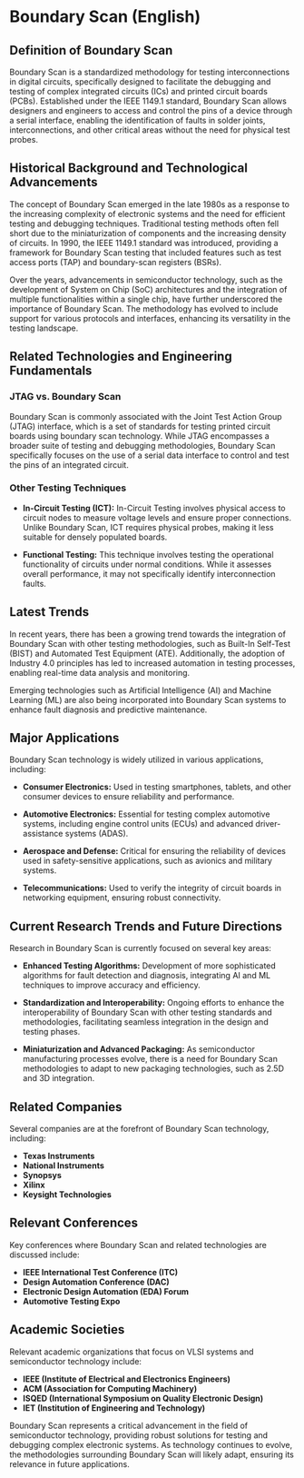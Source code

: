 # Boundary Scan (English)

## Definition of Boundary Scan

Boundary Scan is a standardized methodology for testing interconnections in digital circuits, specifically designed to facilitate the debugging and testing of complex integrated circuits (ICs) and printed circuit boards (PCBs). Established under the IEEE 1149.1 standard, Boundary Scan allows designers and engineers to access and control the pins of a device through a serial interface, enabling the identification of faults in solder joints, interconnections, and other critical areas without the need for physical test probes.

## Historical Background and Technological Advancements

The concept of Boundary Scan emerged in the late 1980s as a response to the increasing complexity of electronic systems and the need for efficient testing and debugging techniques. Traditional testing methods often fell short due to the miniaturization of components and the increasing density of circuits. In 1990, the IEEE 1149.1 standard was introduced, providing a framework for Boundary Scan testing that included features such as test access ports (TAP) and boundary-scan registers (BSRs). 

Over the years, advancements in semiconductor technology, such as the development of System on Chip (SoC) architectures and the integration of multiple functionalities within a single chip, have further underscored the importance of Boundary Scan. The methodology has evolved to include support for various protocols and interfaces, enhancing its versatility in the testing landscape.

## Related Technologies and Engineering Fundamentals

### JTAG vs. Boundary Scan

Boundary Scan is commonly associated with the Joint Test Action Group (JTAG) interface, which is a set of standards for testing printed circuit boards using boundary scan technology. While JTAG encompasses a broader suite of testing and debugging methodologies, Boundary Scan specifically focuses on the use of a serial data interface to control and test the pins of an integrated circuit.

### Other Testing Techniques

- **In-Circuit Testing (ICT):** In-Circuit Testing involves physical access to circuit nodes to measure voltage levels and ensure proper connections. Unlike Boundary Scan, ICT requires physical probes, making it less suitable for densely populated boards.
  
- **Functional Testing:** This technique involves testing the operational functionality of circuits under normal conditions. While it assesses overall performance, it may not specifically identify interconnection faults.

## Latest Trends

In recent years, there has been a growing trend towards the integration of Boundary Scan with other testing methodologies, such as Built-In Self-Test (BIST) and Automated Test Equipment (ATE). Additionally, the adoption of Industry 4.0 principles has led to increased automation in testing processes, enabling real-time data analysis and monitoring.

Emerging technologies such as Artificial Intelligence (AI) and Machine Learning (ML) are also being incorporated into Boundary Scan systems to enhance fault diagnosis and predictive maintenance.

## Major Applications

Boundary Scan technology is widely utilized in various applications, including:

- **Consumer Electronics:** Used in testing smartphones, tablets, and other consumer devices to ensure reliability and performance.
  
- **Automotive Electronics:** Essential for testing complex automotive systems, including engine control units (ECUs) and advanced driver-assistance systems (ADAS).
  
- **Aerospace and Defense:** Critical for ensuring the reliability of devices used in safety-sensitive applications, such as avionics and military systems.

- **Telecommunications:** Used to verify the integrity of circuit boards in networking equipment, ensuring robust connectivity.

## Current Research Trends and Future Directions

Research in Boundary Scan is currently focused on several key areas:

- **Enhanced Testing Algorithms:** Development of more sophisticated algorithms for fault detection and diagnosis, integrating AI and ML techniques to improve accuracy and efficiency.

- **Standardization and Interoperability:** Ongoing efforts to enhance the interoperability of Boundary Scan with other testing standards and methodologies, facilitating seamless integration in the design and testing phases.

- **Miniaturization and Advanced Packaging:** As semiconductor manufacturing processes evolve, there is a need for Boundary Scan methodologies to adapt to new packaging technologies, such as 2.5D and 3D integration.

## Related Companies

Several companies are at the forefront of Boundary Scan technology, including:

- **Texas Instruments**
- **National Instruments**
- **Synopsys**
- **Xilinx**
- **Keysight Technologies**

## Relevant Conferences

Key conferences where Boundary Scan and related technologies are discussed include:

- **IEEE International Test Conference (ITC)**
- **Design Automation Conference (DAC)**
- **Electronic Design Automation (EDA) Forum**
- **Automotive Testing Expo**

## Academic Societies

Relevant academic organizations that focus on VLSI systems and semiconductor technology include:

- **IEEE (Institute of Electrical and Electronics Engineers)**
- **ACM (Association for Computing Machinery)**
- **ISQED (International Symposium on Quality Electronic Design)**
- **IET (Institution of Engineering and Technology)**

Boundary Scan represents a critical advancement in the field of semiconductor technology, providing robust solutions for testing and debugging complex electronic systems. As technology continues to evolve, the methodologies surrounding Boundary Scan will likely adapt, ensuring its relevance in future applications.